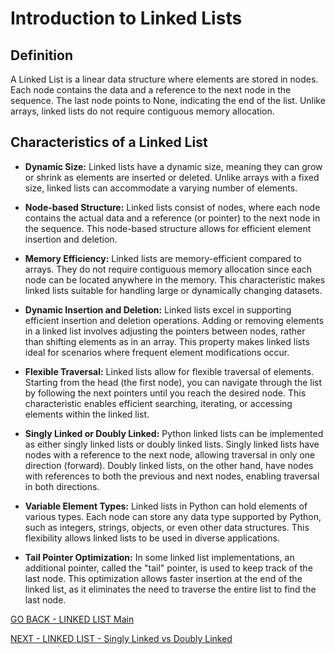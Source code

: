 # Introduction to Linked Lists
## Definition
A Linked List is a linear data structure where elements are stored in nodes. Each node contains the data and a reference to the next node in the sequence. The last node points to None, indicating the end of the list. Unlike arrays, linked lists do not require contiguous memory allocation.

## Characteristics of a Linked List

* **Dynamic Size:** Linked lists have a dynamic size, meaning they can grow or shrink as elements are inserted or deleted. Unlike arrays with a fixed size, linked lists can accommodate a varying number of elements.

* **Node-based Structure:** Linked lists consist of nodes, where each node contains the actual data and a reference (or pointer) to the next node in the sequence. This node-based structure allows for efficient element insertion and deletion.

* **Memory Efficiency:** Linked lists are memory-efficient compared to arrays. They do not require contiguous memory allocation since each node can be located anywhere in the memory. This characteristic makes linked lists suitable for handling large or dynamically changing datasets.

* **Dynamic Insertion and Deletion:** Linked lists excel in supporting efficient insertion and deletion operations. Adding or removing elements in a linked list involves adjusting the pointers between nodes, rather than shifting elements as in an array. This property makes linked lists ideal for scenarios where frequent element modifications occur.

* **Flexible Traversal:** Linked lists allow for flexible traversal of elements. Starting from the head (the first node), you can navigate through the list by following the next pointers until you reach the desired node. This characteristic enables efficient searching, iterating, or accessing elements within the linked list.

* **Singly Linked or Doubly Linked:** Python linked lists can be implemented as either singly linked lists or doubly linked lists. Singly linked lists have nodes with a reference to the next node, allowing traversal in only one direction (forward). Doubly linked lists, on the other hand, have nodes with references to both the previous and next nodes, enabling traversal in both directions.

* **Variable Element Types:** Linked lists in Python can hold elements of various types. Each node can store any data type supported by Python, such as integers, strings, objects, or even other data structures. This flexibility allows linked lists to be used in diverse applications.

* **Tail Pointer Optimization:** In some linked list implementations, an additional pointer, called the "tail" pointer, is used to keep track of the last node. This optimization allows faster insertion at the end of the linked list, as it eliminates the need to traverse the entire list to find the last node.

[GO BACK - LINKED LIST Main](2-LinkedList.md)

[NEXT - LINKED LIST - Singly Linked vs Doubly Linked](2-LinkedList-Intro-2.md)
